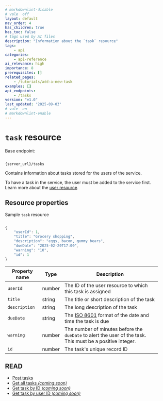 ```yaml
---
# markdownlint-disable
# vale  off
layout: default
nav_order: 4
has_children: true
has_toc: false
# tags used by AI files
description: "Information about the `task` resource"
tags: 
    - api
categories: 
    - api-reference
ai_relevance: high
importance: 8
prerequisites: []
related_pages: 
    - /tutorials/add-a-new-task
examples: []
api_endpoints:
    - /tasks
version: "v1.0"
last_updated: "2025-09-03"
# vale  on
# markdownlint-enable
---
```


# `task` resource

Base endpoint:

```shell

{server_url}/tasks
```

Contains information about tasks stored for the users of the service.

To have a task in the service, the user must be added to
the service first. Learn more about the [user resource](user.md).

## Resource properties

Sample `task` resource

```js

{
    "userId": 1,
    "title": "Grocery shopping",
    "description": "eggs, bacon, gummy bears",
    "dueDate": "2025-02-20T17:00",
    "warning": "10",
    "id": 1
}
```

| Property name | Type | Description |
| ------------- | ----------- | ----------- |
| `userId` | number | The ID of the user resource to which this task is assigned |
| `title` | string | The title or short description of the task |
| `description` | string | The long description of the task|
| `dueDate` | string | The [ISO 8601](https://en.wikipedia.org/wiki/ISO_8601) format of the date and time the task is due |
| `warning` | number | The number of minutes before the `dueDate` to alert the user of the task. This must be a positive integer.|
| `id` | number | The task's unique record ID |

## READ

* [Post tasks](https://github.com/drenn08/to-do-service-au25/blob/Assignment-6.3/docs/post-tasks.md)
* [Get all tasks _(coming soon)_](#resource-properties)
* [Get task by ID _(coming soon)_](#resource-properties)
* [Get task by user ID _(coming soon)_](#resource-properties)
